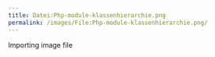 ```yaml
---
title: Datei:Php-module-klassenhierarchie.png
permalink: /images/File:Php-module-klassenhierarchie.png/
---
```


Importing image file